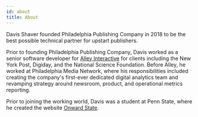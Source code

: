 ```yaml
---
id: about
title: About
---
```

Davis Shaver founded Philadelphia Publishing Company in 2018 to be the best possible technical partner for upstart publishers.

Prior to founding Philadelphia Publishing Company, Davis worked as a senior software developer for <a href="https://www.alleyinteractive.com/">Alley Interactive</a> for clients including the New York Post, Digiday, and the National Science Foundation. Before Alley, he worked at Philadelphia Media Network, where his responsibilities included creating the company's first-ever dedicated digital analytics team and revamping strategy around newsroom, product, and operational metrics reporting.

Prior to joining the working world, Davis was a student at Penn State, where he created the website <a href="https://onwardstate.com">Onward State</a>.
